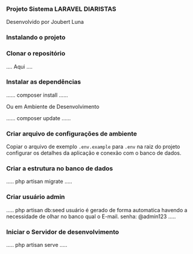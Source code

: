 ### Projeto Sistema LARAVEL DIARISTAS

Desenvolvido por Joubert Luna

### Instalando o projeto

### Clonar o repositório

....
Aqui
....

### Instalar as dependências

......
composer install
......

Ou em Ambiente de Desenvolvimento

......
composer update
......

### Criar arquivo de configurações de ambiente

Copiar o arquivo de exemplo `.env.example` para `.env` na raiz do projeto
configurar os detalhes da aplicação e conexão com o banco de dados.

### Criar a estrutura no banco de dados

.....
php artisan migrate
.....

### Criar usuário admin

.....
php artisan db:seed
usuário é gerado de forma automatica havendo a necessidade de olhar no banco qual o E-mail.
senha: @admin123 
.....

### Iniciar o Servidor de desenvolvimento

.....
php artisan serve
.....

